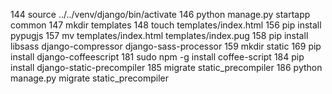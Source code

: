 

  144  source ../../venv/django/bin/activate
  146  python manage.py startapp common
  147  mkdir templates
  148  touch templates/index.html
  156  pip install pypugjs
  157  mv templates/index.html templates/index.pug
  158  pip install libsass django-compressor django-sass-processor
  159  mkdir static
  169  pip install django-coffeescript
  181  sudo npm -g install coffee-script
  184  pip install django-static-precompiler
  185  migrate static_precompiler
  186  python manage.py migrate static_precompiler
